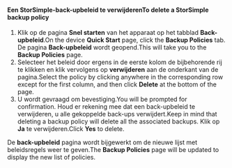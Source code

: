 
<!--author=SharS last changed: 11/06/15-->

#### <a name="to-delete-a-storsimple-backup-policy"></a><span data-ttu-id="11d46-101">Een StorSimple-back-upbeleid te verwijderen</span><span class="sxs-lookup"><span data-stu-id="11d46-101">To delete a StorSimple backup policy</span></span>
1. <span data-ttu-id="11d46-102">Klik op de pagina **Snel starten** van het apparaat op het tabblad **Back-upbeleid**.</span><span class="sxs-lookup"><span data-stu-id="11d46-102">On the device **Quick Start** page, click the **Backup Policies** tab.</span></span> <span data-ttu-id="11d46-103">De pagina **Back-upbeleid** wordt geopend.</span><span class="sxs-lookup"><span data-stu-id="11d46-103">This will take you to the **Backup Policies** page.</span></span>
2. <span data-ttu-id="11d46-104">Selecteer het beleid door ergens in de eerste kolom de bijbehorende rij te klikken en klik vervolgens op **verwijderen** aan de onderkant van de pagina.</span><span class="sxs-lookup"><span data-stu-id="11d46-104">Select the policy by clicking anywhere in the corresponding row except for the first column, and then click **Delete** at the bottom of the page.</span></span>
3. <span data-ttu-id="11d46-105">U wordt gevraagd om bevestiging.</span><span class="sxs-lookup"><span data-stu-id="11d46-105">You will be prompted for confirmation.</span></span> <span data-ttu-id="11d46-106">Houd er rekening mee dat een back-upbeleid te verwijderen, u alle gekoppelde back-ups verwijdert.</span><span class="sxs-lookup"><span data-stu-id="11d46-106">Keep in mind that deleting a backup policy will delete all the associated backups.</span></span> <span data-ttu-id="11d46-107">Klik op **Ja** te verwijderen.</span><span class="sxs-lookup"><span data-stu-id="11d46-107">Click **Yes** to delete.</span></span>

<span data-ttu-id="11d46-108">De **back-upbeleid** pagina wordt bijgewerkt om de nieuwe lijst met beleidsregels weer te geven.</span><span class="sxs-lookup"><span data-stu-id="11d46-108">The **Backup Policies** page will be updated to display the new list of policies.</span></span>

